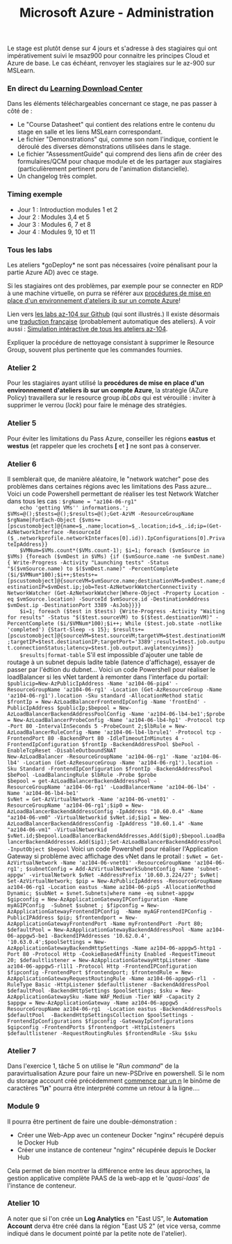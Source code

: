 ﻿---
ref: msaz104
title: Microsoft Azure - Administration
Azure: true
---
<div id="conseils">
  Le stage est plutôt dense sur 4 jours et s'adresse à des stagiaires qui ont impérativement suivi le msaz900 pour connaitre les principes Cloud et Azure de base.
  Le cas échéant, renvoyer les stagiaires sur le az-900 sur MSLearn.
<h3>En direct du <a href="https://learningdownloadcenter.microsoft.com/" target="_blank">Learning Download Center</a></h3>
  Dans les éléments téléchargeables concernant ce stage, ne pas passer à côté de :
  <ul>
    <li>Le "Course Datasheet" qui contient des relations entre le contenu du stage en salle et les liens MSLearn correspondant.</li>
    <Li>Le fichier "Demonstrations" qui, comme son nom l'indique, contient le déroulé des diverses démonstrations utilisées dans le stage.</li>
    <li>Le fichier "AssessmentGuide" qui comprend des liens afin de créer des formulaires/QCM pour chaque module et de les partager aux stagiaires (particulièrement pertinent poru de l'animation distancielle).
    <li>Un changelog très complet.</li>    
  </ul>
  <h3>Timing exemple</h3>
  <ul>
    <li>Jour 1 : Introduction modules 1 et 2</li>
    <li>Jour 2 : Modules 3,4 et 5</li>
    <li>Jour 3 : Modules 6, 7 et 8</li>
    <li>Jour 4 : Modules 9, 10 et 11</li>
  </ul>
  <h3>Tous les labs</h3>
  Les ateliers *goDeploy* ne sont pas nécessaires (voire pénalisant pour la partie Azure AD) avec ce stage.
  
  Si les stagiaires ont des problèmes, par exemple pour se connecter en RDP à une machine virtuelle, on purra se référer aux <a href="https://github.com/renaudwangler/ib/blob/master/extra/ibAzureLabs.md#mise-en-place-dun-environnement-dateliers-ib-sur-un-compte-azure" target="_blank">procédures de mise en place d'un environnement d'ateliers ib sur un compte Azure</a>!
  
  Lien vers <a href="https://microsoftlearning.github.io/AZ-104-MicrosoftAzureAdministrator/" target="_blank">les labs az-104 sur Github</a> (qui sont illustrés.)
  Il existe désormais une <a href="" target="_blank">traduction française</a> (probablement automatique des ateliers).
  A voir aussi : <a href="https://mslabs.cloudguides.com/guides/AZ-104%20Exam%20Guide%20-%20Microsoft%20Azure%20Administrator" target="_blank">Simulation intéractive de tous les ateliers az-104</a>.
  
  Expliquer la procédure de nettoyage consistant à supprimer le Resource Group, souvent plus pertinente que les commandes fournies.
  
  <h3>Atelier 2</h3>
  Pour les stagiaires ayant utilisé la <b>procédures de mise en place d'un environnement d'ateliers ib sur un compte Azure</b>, la stratégie (AZure Policy) travaillera sur le resource group <i>ibLabs</i> qui est vérouillé : inviter à supprimer le verrou (<i>lock</i>) pour faire le ménage des stratégies.
 
  <h3>Atelier 5</h3>
  Pour éviter les limitations du Pass Azure, conseiller les régions <b>eastus</b> et <b>westus</b> (et rappeler que les crochets <b>[</b> et <b>]</b> ne sont pas à conserver.
  
   
  <h3>Atelier 6</h3>
  Il semblerait que, de manière aléatoire, le "network watcher" pose des problèmes dans certaines régions avec les limitations des Pass azure...  
  Voici un code Powershell permettant de réaliser les test Network Watcher dans tous les cas : 
  <code>$rgName = "az104-06-rg1"
    echo 'getting VMs'' informations.'; $VMs=@();$tests=@();$results=@();Get-AzVM -ResourceGroupName $rgName|ForEach-Object {$vms+=[pscustomobject]@{name=$_.name;location=$_.location;id=$_.id;ip=(Get-AzNetworkInterface -ResourceId ($_.networkprofile.networkInterfaces[0].id)).IpConfigurations[0].PrivateIpAddress}}
    $VMNum=$VMs.count*($VMs.count-1); $i=1; foreach ($vmSource in $VMs) {foreach ($vmDest in $VMs) {if ($vmSource.name -ne $vmDest.name) { Write-Progress -Activity "Launching tests" -Status "$($vmSource.name) to $($vmDest.name)" -PercentComplete ($i/$VMNum*100);$i++;$tests+=[pscustomobject]@{sourceVM=$vmSource.name;destinationVM=$vmDest.name;destinationIP=$vmDest.ip;job=Test-AzNetworkWatcherConnectivity -NetworkWatcher (Get-AzNetworkWatcher|Where-Object -Property Location -eq $vmSource.location) -SourceId $vmSource.id -DestinationAddress $vmDest.ip -DestinationPort 3389 -AsJob}}}}
    $i=1; foreach ($test in $tests) {Write-Progress -Activity "Waiting for results" -Status "$($test.sourceVM) to $($test.destinationVM)" -PercentComplete ($i/$VMNum*100);$i++; While ($test.job.state -notlike 'completed') {Start-Sleep -s 15}; $results+=[pscustomobject]@{sourceVM=$test.sourceVM;targetVM=$test.destinationVM;targetIP=$test.destinationIP;targetPort='3389';result=$test.job.output.connectionStatus;latency=$test.job.output.avglatencyinms}}
    $results|format-table</code>
  S'il est impossible d'ajouter une table de routage à un subnet depuis ladite table (latence d'affichage), essayer de passer par l'édtion du dubnet...  
  Voici un code Powershell pour réaliser le loadBalancer si les vNet tardent à remonter dans l'interface du portail:
  <code>$publicip=New-AzPublicIpAddress -Name 'az104-06-pip4' -ResourceGroupName 'az104-06-rg1' -Location (Get-AzResourceGroup -Name 'az104-06-rg1').location -Sku standard -AllocationMethod static
$frontIp = New-AzLoadBalancerFrontendIpConfig -Name 'frontEnd' -PublicIpAddress $publicIp;$bepool = New-AzLoadBalancerBackendAddressPoolConfig -Name 'az104-06-lb4-be1';$probe = New-AzLoadBalancerProbeConfig -Name 'az104-06-lb4-hp1' -Protocol tcp -Port 80 -IntervalInSeconds 5 -ProbeCount 2;$lbRule = New-AzLoadBalancerRuleConfig -Name 'az104-06-lb4-lbrule1' -Protocol tcp -FrontendPort 80 -BackendPort 80 -IdleTimeoutInMinutes 4 -FrontendIpConfiguration $frontIp -BackendAddressPool $bePool -EnableTcpReset -DisableOutboundSNAT
New-AzLoadBalancer -ResourceGroupName 'az104-06-rg1' -Name 'az104-06-lb4' -Location (Get-AzResourceGroup -Name 'az104-06-rg1').location -Sku Standard -FrontendIpConfiguration $frontIp -BackendAddressPool $bePool -LoadBalancingRule $lbRule -Probe $probe
$bepool = get-AzLoadBalancerBackendAddressPool -ResourceGroupName 'az104-06-rg1' -LoadBalancerName 'az104-06-lb4' -Name 'az104-06-lb4-be1'
$vNet = Get-AzVirtualNetwork -Name 'az104-06-vnet01' -ResourceGroupName 'az104-06-rg1';$ip0 = New-AzLoadBalancerBackendAddressConfig -IpAddress "10.60.0.4" -Name "az104-06-vm0" -VirtualNetworkid $vNet.id;$ip1 = New-AzLoadBalancerBackendAddressConfig -IpAddress "10.60.1.4" -Name "az104-06-vm1" -VirtualNetworkid $vNet.id;$bepool.LoadBalancerBackendAddresses.Add($ip0);$bepool.LoadBalancerBackendAddresses.Add($ip1);Set-AzLoadBalancerBackendAddressPool -InputObject $bepool</code>
  Voici un code Powershell pour réaliser l'Application Gateway si problème avec affichage des vNet dans le protail :
  <code>$vNet = Get-AzVirtualNetwork -Name 'az104-06-vnet01' -ResourceGroupName 'az104-06-rg1'; $subnetConfig = Add-AzVirtualNetworkSubnetConfig -Name 'subnet-appgw' -virtualNetwork $vNet -AddressPrefix '10.60.3.224/27'; $vNet| Set-AzVirtualNetwork; $pip = New-AzPublicIpAddress -ResourceGroupName az104-06-rg1 -Location eastus -Name az104-06-pip5 -AllocationMethod Dynamic; $subNet = $vnet.Subnets|where name -eq subnet-appgw
$gipconfig = New-AzApplicationGatewayIPConfiguration -Name myAGIPConfig  -Subnet $subnet ; $fipconfig = New-AzApplicationGatewayFrontendIPConfig  -Name myAGFrontendIPConfig -PublicIPAddress $pip; $frontendport = New-AzApplicationGatewayFrontendPort -Name myFrontendPort -Port 80; $defaultPool = New-AzApplicationGatewayBackendAddressPool -Name az104-06-appgw5-be1 -BackendIPAddresses '10.62.0.4', '10.63.0.4';$poolSettings = New-AzApplicationGatewayBackendHttpSettings -Name az104-06-appgw5-http1 -Port 80 -Protocol Http -CookieBasedAffinity Enabled -RequestTimeout 20; $defaultlistener = New-AzApplicationGatewayHttpListener -Name az104-06-appgw5-rl1l1 -Protocol Http -FrontendIPConfiguration $fipconfig -FrontendPort $frontendport; $frontendRule = New-AzApplicationGatewayRequestRoutingRule -Name az104-06-appgw5-rl1  -RuleType Basic -HttpListener $defaultlistener -BackendAddressPool $defaultPool -BackendHttpSettings $poolSettings; $sku = New-AzApplicationGatewaySku -Name WAF_Medium -Tier WAF -Capacity 2
$appgw = New-AzApplicationGateway -Name az104-06-appgw5  -ResourceGroupName az104-06-rg1  -Location eastus -BackendAddressPools $defaultPool  -BackendHttpSettingsCollection $poolSettings -FrontendIpConfigurations $fipconfig -GatewayIpConfigurations $gipconfig -FrontendPorts $frontendport -HttpListeners $defaultlistener -RequestRoutingRules $frontendRule -Sku $sku </code>
  <h3>Atelier 7</h3>
  Dans l'exercice 1, tâche 5 on utilise le "<i>Run command</i>" de la paravirtualisation Azure pour faire un new-PSDrive en powershell. Si le nom du storage account créé précédemment <u>commence par un n</u> le binôme de caractères "<b>\n</b>" pourra être interprété comme un retour à la ligne....
  
  <h3>Module 9</h3>
  Il pourra être pertinent de faire une double-démonstration :
  <ul>
    <li> Créer une Web-App avec un conteneur Docker "nginx" récupéré depuis le Docker Hub</li>
    <li> Créer une instance de conteneur "nginx" récupérée depuis le Docker Hub</li>
  </ul>
  Cela permet de bien montrer la différence entre les deux approches, la gestion applicative complète PAAS de la web-app et le '<i>quasi-Iaas</i>' de l'instance de conteneur.
  <h3>Atelier 10</h3>
  A noter que si l'on crée un <b>Log Analytics</b> en "East US", le <b>Automation Account</b> derva être créé dans la région "East US 2" (et vice versa, comme indiqué dans le document pointé par la petite note de l'atelier).
</div>
